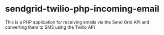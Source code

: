 # sendgrid-twilio-php-incoming-email
This is a PHP application for receiving emails via the Send Grid API and converting them to SMS using the Twilio API
